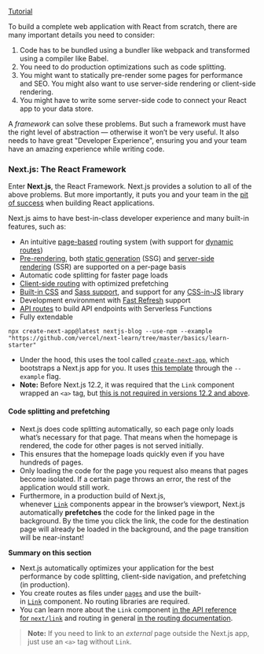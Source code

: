 [Tutorial](https://nextjs.org/learn/basics/create-nextjs-app)

To build a complete web application with React from scratch, there are many important details you need to consider:

1. Code has to be bundled using a bundler like webpack and transformed using a compiler like Babel.
2. You need to do production optimizations such as code splitting.
3. You might want to statically pre-render some pages for performance and SEO. You might also want to use server-side rendering or client-side rendering.
4. You might have to write some server-side code to connect your React app to your data store.

A _framework_ can solve these problems. But such a framework must have the right level of abstraction — otherwise it won’t be very useful. It also needs to have great "Developer Experience", ensuring you and your team have an amazing experience while writing code.

### Next.js: The React Framework
Enter **Next.js**, the React Framework. Next.js provides a solution to all of the above problems. But more importantly, it puts you and your team in the [pit of success](https://blog.codinghorror.com/falling-into-the-pit-of-success/) when building React applications.

Next.js aims to have best-in-class developer experience and many built-in features, such as:
-   An intuitive [page-based](https://nextjs.org/docs/basic-features/pages) routing system (with support for [dynamic routes](https://nextjs.org/docs/routing/dynamic-routes))
-   [Pre-rendering](https://nextjs.org/docs/basic-features/pages#pre-rendering), both [static generation](https://nextjs.org/docs/basic-features/pages#static-generation-recommended) (SSG) and [server-side rendering](https://nextjs.org/docs/basic-features/pages#server-side-rendering) (SSR) are supported on a per-page basis
-   Automatic code splitting for faster page loads
-   [Client-side routing](https://nextjs.org/docs/routing/introduction#linking-between-pages) with optimized prefetching
-   [Built-in CSS](https://nextjs.org/docs/basic-features/built-in-css-support) and [Sass support](https://nextjs.org/docs/basic-features/built-in-css-support#sass-support), and support for any [CSS-in-JS](https://nextjs.org/docs/basic-features/built-in-css-support#css-in-js) library
-   Development environment with [Fast Refresh](https://nextjs.org/docs/basic-features/fast-refresh) support
-   [API routes](https://nextjs.org/docs/api-routes/introduction) to build API endpoints with Serverless Functions
-   Fully extendable

```shell
npx create-next-app@latest nextjs-blog --use-npm --example "https://github.com/vercel/next-learn/tree/master/basics/learn-starter"
```
- Under the hood, this uses the tool called [`create-next-app`](https://nextjs.org/docs/api-reference/create-next-app), which bootstraps a Next.js app for you. It uses [this template](https://github.com/vercel/next-learn/tree/master/basics/learn-starter) through the `--example` flag.
- **Note:** Before Next.js 12.2, it was required that the `Link` component wrapped an `<a>` tag, but [this is not required in versions 12.2 and above](https://nextjs.org/blog/next-12-2#:~:text=next/link%20no%20longer%20requires%20manually%20adding%20%3Ca%3E%20as%20a%20child.%20You%20can%20now%20opt%20into%20this%20behavior%20in%20a%20backward%2Dcompatible%20way.).

#### Code splitting and prefetching
- Next.js does code splitting automatically, so each page only loads what’s necessary for that page. That means when the homepage is rendered, the code for other pages is not served initially.
- This ensures that the homepage loads quickly even if you have hundreds of pages.
- Only loading the code for the page you request also means that pages become isolated. If a certain page throws an error, the rest of the application would still work.
- Furthermore, in a production build of Next.js, whenever [`Link`](https://nextjs.org/docs/api-reference/next/link) components appear in the browser’s viewport, Next.js automatically **prefetches** the code for the linked page in the background. By the time you click the link, the code for the destination page will already be loaded in the background, and the page transition will be near-instant!

**Summary on this section**
- Next.js automatically optimizes your application for the best performance by code splitting, client-side navigation, and prefetching (in production).
- You create routes as files under [`pages`](https://nextjs.org/docs/basic-features/pages) and use the built-in [`Link`](https://nextjs.org/docs/api-reference/next/link) component. No routing libraries are required.
- You can learn more about the `Link` component [in the API reference for `next/link`](https://nextjs.org/docs/api-reference/next/link) and routing in general [in the routing documentation](https://nextjs.org/docs/routing/introduction).
> **Note:** If you need to link to an _external_ page outside the Next.js app, just use an `<a>` tag without `Link`.
